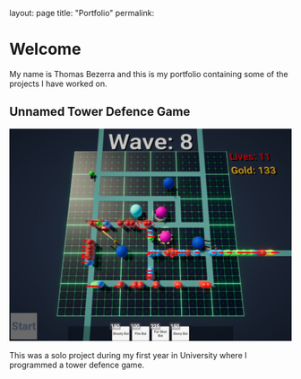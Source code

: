 layout: page
title: "Portfolio"
permalink: 

# Welcome

My name is Thomas Bezerra and this is my portfolio containing some of the projects I have worked on.


## Unnamed Tower Defence Game
<img src="Tower Defence/Tower Defence Cover.jpg" width="550"/>

This was a solo project during my first year in University where I programmed a tower defence game.